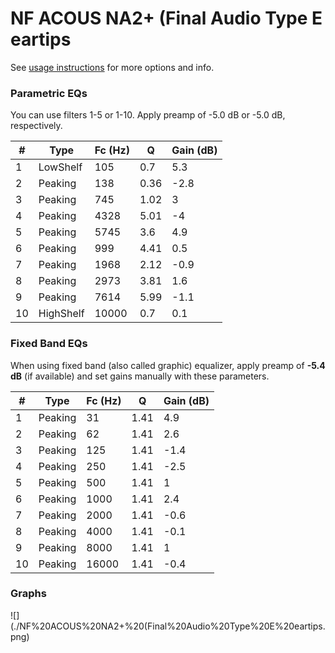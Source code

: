 # NF ACOUS NA2+ (Final Audio Type E eartips
See [usage instructions](https://github.com/jaakkopasanen/AutoEq#usage) for more options and info.

### Parametric EQs
You can use filters 1-5 or 1-10. Apply preamp of -5.0 dB or -5.0 dB, respectively.

|   # | Type      |   Fc (Hz) |    Q |   Gain (dB) |
|-----|-----------|-----------|------|-------------|
|   1 | LowShelf  |       105 | 0.7  |         5.3 |
|   2 | Peaking   |       138 | 0.36 |        -2.8 |
|   3 | Peaking   |       745 | 1.02 |         3   |
|   4 | Peaking   |      4328 | 5.01 |        -4   |
|   5 | Peaking   |      5745 | 3.6  |         4.9 |
|   6 | Peaking   |       999 | 4.41 |         0.5 |
|   7 | Peaking   |      1968 | 2.12 |        -0.9 |
|   8 | Peaking   |      2973 | 3.81 |         1.6 |
|   9 | Peaking   |      7614 | 5.99 |        -1.1 |
|  10 | HighShelf |     10000 | 0.7  |         0.1 |

### Fixed Band EQs
When using fixed band (also called graphic) equalizer, apply preamp of **-5.4 dB** (if available) and set gains manually with these parameters.

|   # | Type    |   Fc (Hz) |    Q |   Gain (dB) |
|-----|---------|-----------|------|-------------|
|   1 | Peaking |        31 | 1.41 |         4.9 |
|   2 | Peaking |        62 | 1.41 |         2.6 |
|   3 | Peaking |       125 | 1.41 |        -1.4 |
|   4 | Peaking |       250 | 1.41 |        -2.5 |
|   5 | Peaking |       500 | 1.41 |         1   |
|   6 | Peaking |      1000 | 1.41 |         2.4 |
|   7 | Peaking |      2000 | 1.41 |        -0.6 |
|   8 | Peaking |      4000 | 1.41 |        -0.1 |
|   9 | Peaking |      8000 | 1.41 |         1   |
|  10 | Peaking |     16000 | 1.41 |        -0.4 |

### Graphs
![](./NF%20ACOUS%20NA2+%20(Final%20Audio%20Type%20E%20eartips.png)
